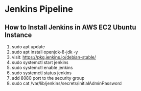 # Jenkins Pipeline

## How to Install Jenkins in AWS EC2 Ubuntu Instance

1. sudo apt update 
2. sudo apt install openjdk-8-jdk -y
3. visit:     https://pkg.jenkins.io/debian-stable/
4. sudo systemctl start jenkins
5. sudo systemctl enable jenkins
6. sudo systemctl status jenkins
7. add 8080 port to the security group
8. sudo cat /var/lib/jenkins/secrets/initialAdminPassword
